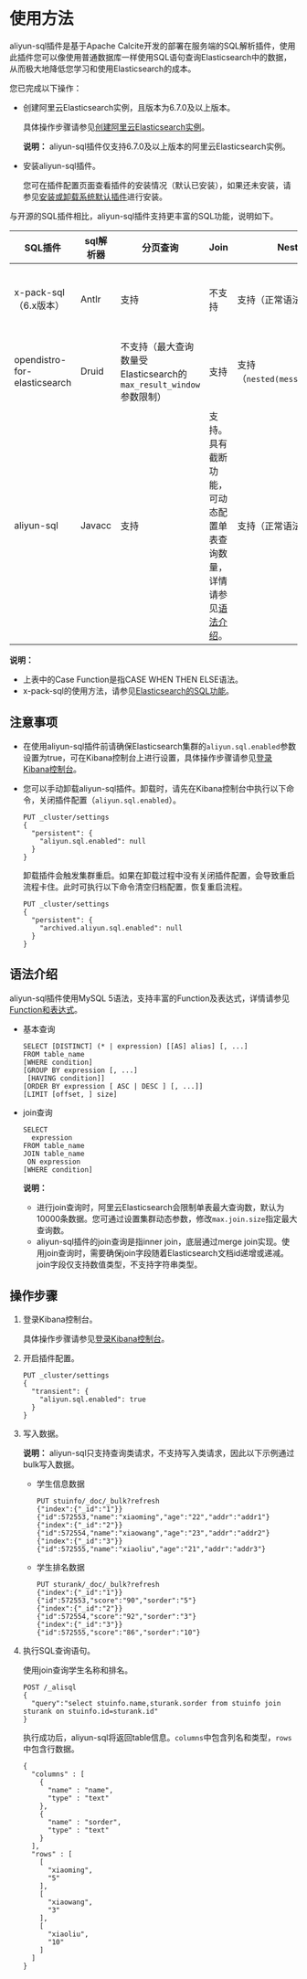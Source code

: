 # 使用方法

aliyun-sql插件是基于Apache Calcite开发的部署在服务端的SQL解析插件，使用此插件您可以像使用普通数据库一样使用SQL语句查询Elasticsearch中的数据，从而极大地降低您学习和使用Elasticsearch的成本。

您已完成以下操作：

-   创建阿里云Elasticsearch实例，且版本为6.7.0及以上版本。

    具体操作步骤请参见[创建阿里云Elasticsearch实例](/cn.zh-CN/快速入门/步骤一：创建实例/创建阿里云Elasticsearch实例.md)。

    **说明：** aliyun-sql插件仅支持6.7.0及以上版本的阿里云Elasticsearch实例。

-   安装aliyun-sql插件。

    您可在插件配置页面查看插件的安装情况（默认已安装），如果还未安装，请参见[安装或卸载系统默认插件](/cn.zh-CN/ES实例/插件配置/系统默认插件/安装或卸载系统默认插件.md)进行安装。


与开源的SQL插件相比，aliyun-sql插件支持更丰富的SQL功能，说明如下。

|SQL插件|sql解析器|分页查询|Join|Nested|常用Function|Case Function|扩展UDF|执行计划优化|
|-----|------|----|----|------|----------|-------------|-----|------|
|x-pack-sql（6.x版本）|Antlr|支持|不支持|支持（正常语法为a.b）|支持的Function较丰富。|不支持|不支持|执行计划优化规则相对较多。|
|opendistro-for-elasticsearch|Druid|不支持（最大查询数量受Elasticsearch的`max_result_window`参数限制）|支持|支持（`nested(message.info)`）|支持的Function较少。|不支持|不支持|有少量的执行计划优化规则。|
|aliyun-sql|Javacc|支持|支持。具有截断功能，可动态配置单表查询数量，详情请参见[语法介绍](#section_hle_s8a_v7z)。|支持（正常语法为a.b）|支持的Function较丰富，详情请参见[Function和表达式](/cn.zh-CN/ES实例/插件配置/系统默认插件/使用aliyun-sql插件/查询语法说明.md)。|支持|支持。详情请参见[自定义UDF函数](/cn.zh-CN/ES实例/插件配置/系统默认插件/使用aliyun-sql插件/查询语法说明.md)。|执行计划优化规则相对较多，并且使用[Calcite](https://calcite.apache.org/docs/index.html)优化执行计划。|

**说明：**

-   上表中的Case Function是指CASE WHEN THEN ELSE语法。
-   x-pack-sql的使用方法，请参见[Elasticsearch的SQL功能](https://elasticsearch.cn/article/687)。

## 注意事项

-   在使用aliyun-sql插件前请确保Elasticsearch集群的`aliyun.sql.enabled`参数设置为true，可在Kibana控制台上进行设置，具体操作步骤请参见[登录Kibana控制台](/cn.zh-CN/ES实例/可视化控制/Kibana/登录Kibana控制台.md)。
-   您可以手动卸载aliyun-sql插件。卸载时，请先在Kibana控制台中执行以下命令，关闭插件配置（`aliyun.sql.enabled`）。

    ```
    PUT _cluster/settings
    {
      "persistent": {
        "aliyun.sql.enabled": null
      }
    }
    ```

    卸载插件会触发集群重启。如果在卸载过程中没有关闭插件配置，会导致重启流程卡住。此时可执行以下命令清空归档配置，恢复重启流程。

    ```
    PUT _cluster/settings
    {
      "persistent": {
        "archived.aliyun.sql.enabled": null
      }
    }
    ```


## 语法介绍

aliyun-sql插件使用MySQL 5语法，支持丰富的Function及表达式，详情请参见[Function和表达式](/cn.zh-CN/ES实例/插件配置/系统默认插件/使用aliyun-sql插件/查询语法说明.md)。

-   基本查询

    ```
    SELECT [DISTINCT] (* | expression) [[AS] alias] [, ...]
    FROM table_name
    [WHERE condition]
    [GROUP BY expression [, ...]
     [HAVING condition]]
    [ORDER BY expression [ ASC | DESC ] [, ...]]
    [LIMIT [offset, ] size]
    ```

-   join查询

    ```
    SELECT
      expression
    FROM table_name
    JOIN table_name 
     ON expression
    [WHERE condition] 
    ```

    **说明：**

    -   进行join查询时，阿里云Elasticsearch会限制单表最大查询数，默认为10000条数据。您可通过设置集群动态参数，修改`max.join.size`指定最大查询数。
    -   aliyun-sql插件的join查询是指inner join，底层通过merge join实现。使用join查询时，需要确保join字段随着Elasticsearch文档id递增或递减。join字段仅支持数值类型，不支持字符串类型。

## 操作步骤

1.  登录Kibana控制台。

    具体操作步骤请参见[登录Kibana控制台](/cn.zh-CN/ES实例/可视化控制/Kibana/登录Kibana控制台.md)。

2.  开启插件配置。

    ```
    PUT _cluster/settings
    {
      "transient": {
        "aliyun.sql.enabled": true
      }
    }
    ```

3.  写入数据。

    **说明：** aliyun-sql只支持查询类请求，不支持写入类请求，因此以下示例通过bulk写入数据。

    -   学生信息数据

        ```
        PUT stuinfo/_doc/_bulk?refresh
        {"index":{"_id":"1"}}
        {"id":572553,"name":"xiaoming","age":"22","addr":"addr1"}
        {"index":{"_id":"2"}}
        {"id":572554,"name":"xiaowang","age":"23","addr":"addr2"}
        {"index":{"_id":"3"}}
        {"id":572555,"name":"xiaoliu","age":"21","addr":"addr3"}
        ```

    -   学生排名数据

        ```
        PUT sturank/_doc/_bulk?refresh
        {"index":{"_id":"1"}}
        {"id":572553,"score":"90","sorder":"5"}
        {"index":{"_id":"2"}}
        {"id":572554,"score":"92","sorder":"3"}
        {"index":{"_id":"3"}}
        {"id":572555,"score":"86","sorder":"10"}
        ```

4.  执行SQL查询语句。

    使用join查询学生名称和排名。

    ```
    POST /_alisql
    {
      "query":"select stuinfo.name,sturank.sorder from stuinfo join sturank on stuinfo.id=sturank.id"
    }
    ```

    执行成功后，aliyun-sql将返回table信息。`columns`中包含列名和类型，`rows`中包含行数据。

    ```
    {
      "columns" : [
        {
          "name" : "name",
          "type" : "text"
        },
        {
          "name" : "sorder",
          "type" : "text"
        }
      ],
      "rows" : [
        [
          "xiaoming",
          "5"
        ],
        [
          "xiaowang",
          "3"
        ],
        [
          "xiaoliu",
          "10"
        ]
      ]
    }
    ```


